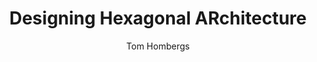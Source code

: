 ---
title: "Designing Hexagonal ARchitecture"
type: "book"
author: "Tom Hombergs"
url: "https://reflectoring.io/book/"
description: "This book provides a comprehensive guide to designing hexagonal architectures, a software design pattern that promotes maintainability and testability by separating core business logic from external dependencies."
---